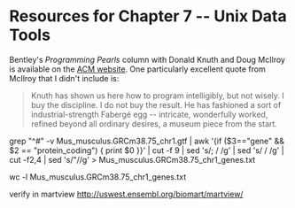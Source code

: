 # Resources for Chapter 7 -- Unix Data Tools

Bentley's *Programming Pearls* column with Donald Knuth and Doug McIlroy is
available on the [ACM website](http://dl.acm.org/citation.cfm?id=5948.315654).
One particularly excellent quote from McIlroy that I didn't include is:

> Knuth has shown us here how to program intelligibly, but not wisely. I buy
> the discipline. I do not buy the result. He has fashioned a sort of
> industrial-strength Fabergé egg -- intricate, wonderfully worked, refined
> beyond all ordinary desires, a museum piece from the start.


grep "^#" -v Mus_musculus.GRCm38.75_chr1.gtf | awk '{if ($3=="gene" && $2 == "protein_coding") { print $0 }}' | cut -f 9 | sed 's/; / /g' | sed 's/ / /g' | cut -f2,4 | sed 's/"//g' > Mus_musculus.GRCm38.75_chr1_genes.txt

wc -l Mus_musculus.GRCm38.75_chr1_genes.txt

verify in martview http://uswest.ensembl.org/biomart/martview/
